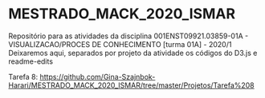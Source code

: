 # MESTRADO_MACK_2020_ISMAR 
Repositório para as atividades da disciplina 001ENST09921.03859-01A - VISUALIZACAO/PROCES DE CONHECIMENTO [turma 01A] - 2020/1 
Deixaremos aqui, separados por projeto da atividade os códigos do D3.js e readme-edits

Tarefa 8: https://github.com/Gina-Szajnbok-Harari/MESTRADO_MACK_2020_ISMAR/tree/master/Projetos/Tarefa%208
